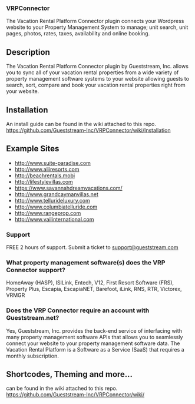 ### VRPConnector ###
The Vacation Rental Platform Connector plugin connects your Wordpress website to your Property Management System to manage; unit search, unit pages, photos, rates, taxes, availability and online booking.  

## Description ##
The Vacation Rental Platform Connector plugin by Gueststream, Inc. allows you to sync all of your vacation rental
properties from a wide variety of property management software systems to your website allowing guests to
search, sort, compare and book your vacation rental properties right from your website.

## Installation ##
An install guide can be found in the wiki attached to this repo.
https://github.com/Gueststream-Inc/VRPConnector/wiki/Installation

## Example Sites ##
 * http://www.suite-paradise.com
 * http://www.aliiresorts.com
 * http://beachrentals.mobi
 * http://lifestylevillas.com
 * https://www.savannahdreamvacations.com/
 * http://www.grandcaymanvillas.net
 * http://www.tellurideluxury.com
 * http://www.columbiatelluride.com
 * http://www.rangeprop.com
 * http://www.vailinternational.com

### Support ###
 FREE 2 hours of support. Submit a ticket to support@gueststream.com

### What property management software(s) does the VRP Connector support? ###

HomeAway (HASP), ISILink, Entech, V12, First Resort Software (FRS), Property Plus, Escapia, EscapiaNET, Barefoot, iLink, RNS, RTR, Victorex, VRMGR

### Does the VRP Connector require an account with Gueststream.net? ###

Yes, Gueststream, Inc. provides the back-end service of interfacing with many property management software APIs 
that allows you to seamlessly connect your website to your property management software data.  The Vacation Rental Platform is a Software as a Service (SaaS) that requires a monthly subscription.  

## Shortcodes, Theming and more... ##
can be found in the wiki attached to this repo.
https://github.com/Gueststream-Inc/VRPConnector/wiki/
